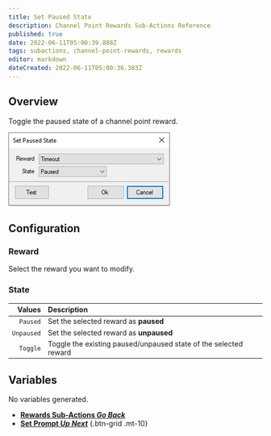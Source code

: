 ```yaml
---
title: Set Paused State
description: Channel Point Rewards Sub-Actions Reference
published: true
date: 2022-06-11T05:00:39.888Z
tags: subactions, channel-point-rewards, rewards
editor: markdown
dateCreated: 2022-06-11T05:00:36.383Z
---
```


## Overview
Toggle the paused state of a channel point reward.

![setpausedstatepopup.png](/setpausedstatepopup.png)

## Configuration
### Reward
Select the reward you want to modify.

### State
| Values | Description |
|-------:|:------------|
|`Paused`| Set the selected reward as **paused**
|`Unpaused`| Set the selected reward as **unpaused**
|`Toggle`| Toggle the existing paused/unpaused state of the selected reward

## Variables
No variables generated.


- [<i class="mdi mdi-chevron-left"></i>**Rewards Sub-Actions *Go Back***](/en/Sub-Actions/Rewards)
- [<i class="mdi mdi-twitch text--twitch"></i>**Set Prompt *Up Next***](/en/Sub-Actions/Rewards/Set-Prompt)
{.btn-grid .mt-10}